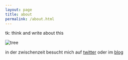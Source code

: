 ```yaml
---
layout: page
title: about
permalink: /about.html
---
```


tk: think and write about this

![tree][logo]

in der zwischenzeit besucht mich auf [twitter][1] oder im [blog][2]

[logo]: http://hackr.de/img/hackr_logo.jpg
[1]: https://twitter.com/hackr
[2]: http://hackr.de/
